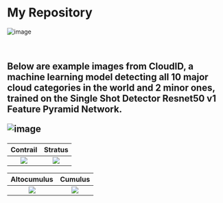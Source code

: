 # My Repository
<!---![image](https://drive.google.com/file/d/1GOuo3397rpxLVLivfORxD4vvPWPVsw5Q/view?usp=sharing) --->
![image](https://drive.google.com/uc?export=view&id=1GOuo3397rpxLVLivfORxD4vvPWPVsw5Q)
<p>&nbsp;</p>
<h2> Below are example images from CloudID, a machine learning model detecting all 10 major cloud categories in the world and 2 minor ones, trained on the Single Shot Detector Resnet50 v1 Feature Pyramid Network.
  
![image](https://drive.google.com/uc?export=view&id=14G0rF43DMkrnv-8fQGtCqX0o9S9XeGgu)


Contrail                   | Stratus
:-------------------------:|:-------------------------:
![](https://drive.google.com/uc?export=view&id=1G_mDqO_UXz9jBmeTqw9m3nKqV-9aJ4vw)  |  ![](https://drive.google.com/uc?export=view&id=1aEi94lY4BTqnvHX5uDLaz0v7FvmQMt6D)

Altocumulus                | Cumulus
:-------------------------:|:-------------------------:
![](https://drive.google.com/uc?export=view&id=1AeQnf4w9xRW5XfV0Zd9h0KLAwDSv4XRV)  |  ![](https://drive.google.com/uc?export=view&id=1jSjiVLZTq3tYUV5u4JLADPQoln6B_nku)
                 
